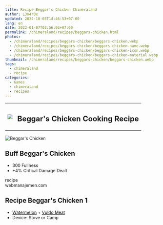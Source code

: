 ```yaml
---
title: Recipe Beggar's Chicken Chimeraland
author: L3n4r0x
updated: 2022-10-05T14:46:53+07:00
lang: en
date: 2022-01-07T02:56:03+07:00
permalink: /chimeraland/recipes/beggars-chicken.html
photos:
  - /chimeraland/recipes/beggars-chicken/beggars-chicken.webp
  - /chimeraland/recipes/beggars-chicken/beggars-chicken-name.webp
  - /chimeraland/recipes/beggars-chicken/beggars-chicken-icon.webp
  - /chimeraland/recipes/beggars-chicken/beggars-chicken-material.webp
thumbnail: /chimeraland/recipes/beggars-chicken/beggars-chicken.webp
tags:
  - chimeraland
  - recipe
categories:
  - Games
  - chimeraland
  - recipes
---
```


<link
  rel="stylesheet"
  href="https://rawcdn.githack.com/dimaslanjaka/Web-Manajemen/870a349/css/bootstrap-5-3-0-alpha3-wrapper.css"
/>
<section id="bootstrap-wrapper">
  <div class="row mb-2">
    <div class="col-md-12 mb-2">
      <table class="table" id="post-info">
        <tbody>
          <tr>
            <td>
              <img
                class="d-inline-block me-2"
                src="/chimeraland/recipes/beggars-chicken/beggars-chicken-icon.webp"
                width="auto"
                height="auto"
              />
            </td>
            <td><h1 class="fs-5">Beggar&#x27;s Chicken Cooking Recipe</h1></td>
          </tr>
        </tbody>
      </table>
    </div>
  </div>
  <div class="card mb-2 bg-dark text-light">
    <div class="row g-0">
      <div class="col-sm-4 position-relative mb-2">
        <img
          src="/chimeraland/recipes/beggars-chicken/beggars-chicken-material.webp"
          class="card-img fit-cover w-100 h-100"
          alt="Beggar&#x27;s Chicken"
          data-fancybox="true"
        />
      </div>
      <div class="col-sm-8 mb-2">
        <div class="card-body">
          <h2 class="card-title fs-5">Buff Beggar&#x27;s Chicken</h2>
          <div class="card-text">
            <ul>
              <li>300 Fullness</li>
              <li>+4% Critical Damage Dealt</li>
            </ul>
          </div>
          <span class="badge rounded-pill">recipe</span>
        </div>
        <div class="card-footer text-end text-muted">webmanajemen.com</div>
      </div>
    </div>
  </div>
  <div class="row mb-2">
    <div class="col-12 col-lg-6 recipe-item mb-2">
      <div class="card bg-dark text-light">
        <div class="card-body">
          <h2 class="card-title fs-5">Recipe Beggar&#x27;s Chicken 1</h2>
          <div class="card-text">
            <ul>
              <li>
                <a
                  class="text-decoration-none text-primary"
                  href="/chimeraland/materials/watermelon.html"
                  >Watermelon</a
                ><span> + </span
                ><a
                  class="text-decoration-none text-primary"
                  href="/chimeraland/materials/vuldo-meat.html"
                  >Vuldo Meat</a
                >
              </li>
              <li>Device: Stove or Camp</li>
            </ul>
          </div>
        </div>
      </div>
    </div>
  </div>
</section>